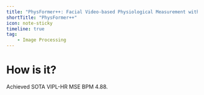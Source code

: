 ```yaml
---
title: "PhysFormer++: Facial Video-based Physiological Measurement with SlowFast Temporal Difference Transformer"
shortTitle: "PhysFormer++"
icon: note-sticky
timeline: true
tag:
    - Image Processing
---
```


# How is it?

Achieved SOTA VIPL-HR MSE BPM 4.88.

